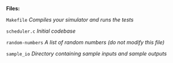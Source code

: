 

**Files:**

`Makefile`	      _Compiles your simulator and runs the tests_

`scheduler.c`		        _Initial codebase_

`random-numbers`		        _A list of random numbers (do not modify this file)_

`sample_io`		        _Directory containing sample inputs and sample outputs_
